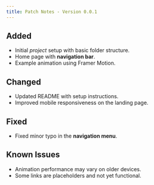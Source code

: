 ```yaml
---
title: Patch Notes - Version 0.0.1
---
```


## Added
- Initial *project* setup with basic folder structure.
- Home page with **navigation bar**.
- Example animation using Framer Motion.

## Changed
- Updated README with setup instructions.
- Improved mobile responsiveness on the landing page.

## Fixed
- Fixed minor typo in the **navigation menu**.

## Known Issues
- Animation performance may vary on older devices.
- Some links are placeholders and not yet functional.